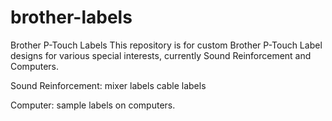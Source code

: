 # brother-labels
Brother P-Touch Labels
This repository is for custom Brother P-Touch Label designs for various special interests, currently Sound Reinforcement and Computers.

Sound Reinforcement:
  mixer labels
  cable labels
  
Computer:
  sample labels on computers.
